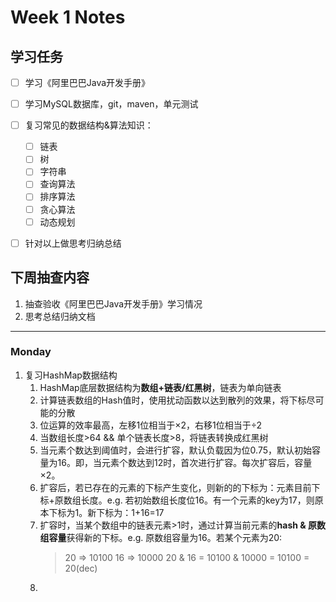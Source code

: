 # Week 1 Notes

## 学习任务 
- [ ] 学习《阿里巴巴Java开发手册》
- [ ] 学习MySQL数据库，git，maven，单元测试
-  [ ] 复习常见的数据结构&算法知识：
     - [ ] 链表
     - [ ] 树
     - [ ] 字符串
     - [ ] 查询算法
     - [ ] 排序算法
     - [ ] 贪心算法
     - [ ] 动态规划
- [ ] 针对以上做思考归纳总结


## 下周抽查内容
1. 抽查验收《阿里巴巴Java开发手册》学习情况
2. 思考总结归纳文档

---

### Monday
1. 复习HashMap数据结构
   1. HashMap底层数据结构为**数组+链表/红黑树**，链表为单向链表
   2. 计算链表数组的Hash值时，使用扰动函数以达到散列的效果，将下标尽可能的分散
   3. 位运算的效率最高，左移1位相当于×2，右移1位相当于÷2
   4. 当数组长度>64 && 单个链表长度>8，将链表转换成红黑树
   5. 当元素个数达到阈值时，会进行扩容，默认负载因为位0.75，默认初始容量为16。即，当元素个数达到12时，首次进行扩容。每次扩容后，容量×2。
   6. 扩容后，若已存在的元素的下标产生变化，则新的的下标为：元素目前下标+原数组长度。e.g. 若初始数组长度位16。有一个元素的key为17，则原本下标为1。新下标为：1+16=17
   7. 扩容时，当某个数组中的链表元素>1时，通过计算当前元素的**hash & 原数组容量**获得新的下标。e.g. 原数组容量为16。若某个元素为20:
      > 20 => 10100
      > 16 => 10000
      > 20 & 16 = 10100 & 10000 = 10100 = 20(dec)
    8. 